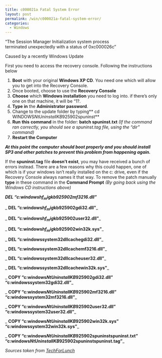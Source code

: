 ```yaml
---
title: c000021a Fatal System Error
layout: post
permalink: /win/c000021a-fatal-system-error/
categories:
  - Windows
---
```

&#8220;The Session Manager Initialization system process terminated unexpectedly with a status of 0xc000026c&#8221;

Caused by a recently Windows Update

First you need to access the recovery console. Following the instructions below

  1. **Boot** with your original **Windows XP CD**. You need one which will allow you to get into the Recovery Console.
  2. Once booted, choose to use the **Recovery Console**
  3. **Choose** which **Windows installation** you need to log into. if there’s only one on that machine, it will be “1?.
  4. **Type** **in** the **Administrator password**.
  5. Change to the update folder by typing** cd WINDOWS$NtUninstallKB925902$spuninst**
  6. **Run** **this** **command** in the folder: **batch spuninst.txt** _(If the command ran correctly, you should see a spuninst.tag file, using the “dir” command)_
  7. **Restart the Computer**

_**At this point the computer should boot properly and you should install SP3 and other patches to prevent this problem from happening again.**_

If the **spuninst.tag** file **doesn’t exist**, you may have received a bunch of errors instead. There are a few reasons why this could happen, one of which is if your windows isn’t really installed on the c: drive, even if the Recovery Console always names it that way. To remove the patch manually **type** in these command in the **Command Prompt** _(By going back using the Windows CD instructions above)_

_**DEL “c:windows$hf_mig$kb925902mf3216.dll”**_
  
 _ **DEL “c:windows$hf_mig$kb925902gdi32.dll”**_
  
 _ **DEL “c:windows$hf_mig$kb925902user32.dll”**_
  
 _ **DEL “c:windows$hf_mig$kb925902win32k.sys”**_
  
 _ **DEL “c:windowssystem32dllcachegdi32.dll”**_
  
 _ **DEL “c:windowssystem32dllcachemf3216.dll”**_
  
 _ **DEL “c:windowssystem32dllcacheuser32.dll”**_
  
 _ **DEL “c:windowssystem32dllcachewin32k.sys”**_
  
 _ **COPY “c:windows$NtUninstallKB925902$gdi32.dll” “c:windowssystem32gdi32.dll”**_
  
 _ **COPY “c:windows$NtUninstallKB925902$mf3216.dll” “c:windowssystem32mf3216.dll”**_
  
 _ **COPY “c:windows$NtUninstallKB925902$user32.dll” “c:windowssystem32user32.dll”**_
  
 _ **COPY “c:windows$NtUninstallKB925902$win32k.sys” “c:windowssystem32win32k.sys”**_
  
 _ **COPY “c:windows$NtUninstallKB925902$spuninstspuninst.txt” “c:windows$NtUninstallKB925902$spuninstspuninst.tag”**_

_Sources taken from <a href="http://www.techforlunch.com/bsod-session-manager-initialization-fails-with-status-0xc000026c/" target="_blank">TechForLunch</a>_

&nbsp;
